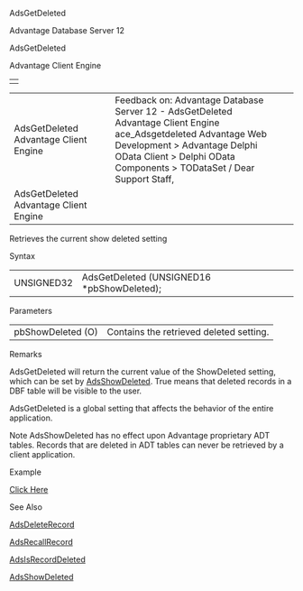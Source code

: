 AdsGetDeleted




Advantage Database Server 12  

AdsGetDeleted

Advantage Client Engine

|  |
| --- |
|  |

|  |  |  |  |  |
| --- | --- | --- | --- | --- |
| AdsGetDeleted  Advantage Client Engine |  |  | Feedback on: Advantage Database Server 12 - AdsGetDeleted Advantage Client Engine ace\_Adsgetdeleted Advantage Web Development > Advantage Delphi OData Client > Delphi OData Components > TODataSet / Dear Support Staff, |  |
| AdsGetDeleted  Advantage Client Engine |  |  |  |  |

Retrieves the current show deleted setting

Syntax

|  |  |
| --- | --- |
| UNSIGNED32 | AdsGetDeleted (UNSIGNED16 \*pbShowDeleted); |

Parameters

|  |  |
| --- | --- |
| pbShowDeleted (O) | Contains the retrieved deleted setting. |

Remarks

AdsGetDeleted will return the current value of the ShowDeleted setting, which can be set by [AdsShowDeleted](ace_adsshowdeleted.htm). True means that deleted records in a DBF table will be visible to the user.

AdsGetDeleted is a global setting that affects the behavior of the entire application.

Note AdsShowDeleted has no effect upon Advantage proprietary ADT tables. Records that are deleted in ADT tables can never be retrieved by a client application.

Example

[Click Here](ace_examples.htm#adsgetdeleteexample)

See Also

[AdsDeleteRecord](ace_adsdeleterecord.htm)

[AdsRecallRecord](ace_adsrecallrecord.htm)

[AdsIsRecordDeleted](ace_adsisrecorddeleted.htm)

[AdsShowDeleted](ace_adsshowdeleted.htm)